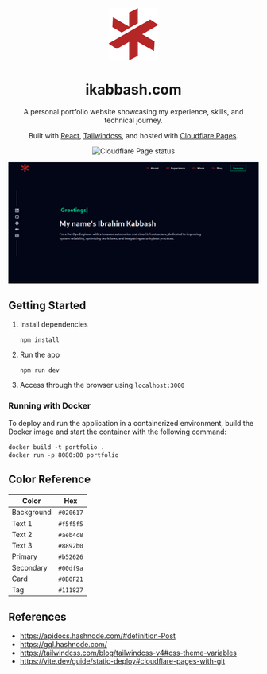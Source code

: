 <div align="center">
    <img alt="Logo" src="src/assets/Logo400.svg" width="100" />
</div>
<h1 align="center">
    ikabbash.com
</h1>
<p align="center">
    A personal portfolio website showcasing my experience, skills, and technical journey.
</p>
<p align="center">
    Built with <a href="https://react.dev/" target="_blank">React</a>,
    <a href="https://tailwindcss.com/docs/installation/using-vite" target="_blank">Tailwindcss</a>, and hosted with
    <a href="https://pages.cloudflare.com/" target="_blank">Cloudflare Pages</a>.
</p>
<p align="center">
    <a >
        <img src="https://img.shields.io/website?url=https%3A%2F%2F6f8145b7.portfolio-8vk.pages.dev%2F&style=for-the-badge&logo=cloudflarepages" 
            alt="Cloudflare Page status"/>
    </a>
</p>
<!-- <p align="center">
    <a >
        <img src="https://img.shields.io/website?url=ikabbash.com&style=for-the-badge&logo=cloudflarepages" 
            alt="Cloudflare Page status"/>
    </a>
</p> -->

![preview](public/thumbnail.png)

## Getting Started
1. Install dependencies
    ```
    npm install
    ```
2. Run the app
    ```
    npm run dev
    ```
3. Access through the browser using `localhost:3000`

### Running with Docker
To deploy and run the application in a containerized environment, build the Docker image and start the container with the following command:
```
docker build -t portfolio .
docker run -p 8080:80 portfolio
```

## Color Reference  
| Color          | Hex        |
| -------------- | ---------- |
| Background     | `#020617`  |
| Text 1        | `#f5f5f5`  |
| Text 2        | `#aeb4c8`  |
| Text 3        | `#8892b0`  |
| Primary       | `#b52626`  |
| Secondary     | `#00df9a`  |
| Card          | `#0B0F21`  |
| Tag           | `#111827`  |

## References
- https://apidocs.hashnode.com/#definition-Post
- https://gql.hashnode.com/
- https://tailwindcss.com/blog/tailwindcss-v4#css-theme-variables
- https://vite.dev/guide/static-deploy#cloudflare-pages-with-git